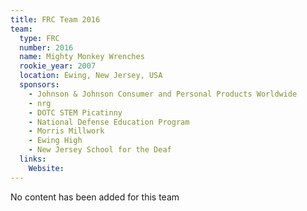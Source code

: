 ```yaml
---
title: FRC Team 2016
team:
  type: FRC
  number: 2016
  name: Mighty Monkey Wrenches
  rookie_year: 2007
  location: Ewing, New Jersey, USA
  sponsors:
    - Johnson & Johnson Consumer and Personal Products Worldwide
    - nrg
    - DOTC STEM Picatinny
    - National Defense Education Program
    - Morris Millwork
    - Ewing High
    - New Jersey School for the Deaf
  links:
    Website: 
---
```

No content has been added for this team